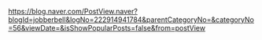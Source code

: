 https://blog.naver.com/PostView.naver?blogId=jobberbell&logNo=222914941784&parentCategoryNo=&categoryNo=56&viewDate=&isShowPopularPosts=false&from=postView

